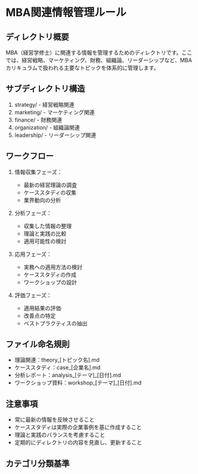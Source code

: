 # MBA関連情報管理ルール

## ディレクトリ概要
MBA（経営学修士）に関連する情報を管理するためのディレクトリです。ここでは、経営戦略、マーケティング、財務、組織論、リーダーシップなど、MBAカリキュラムで扱われる主要なトピックを体系的に管理します。

## サブディレクトリ構造
1. strategy/ - 経営戦略関連
2. marketing/ - マーケティング関連
3. finance/ - 財務関連
4. organization/ - 組織論関連
5. leadership/ - リーダーシップ関連

## ワークフロー
1. 情報収集フェーズ：
   - 最新の経営理論の調査
   - ケーススタディの収集
   - 業界動向の分析

2. 分析フェーズ：
   - 収集した情報の整理
   - 理論と実践の比較
   - 適用可能性の検討

3. 応用フェーズ：
   - 実務への適用方法の検討
   - ケーススタディの作成
   - ワークショップの設計

4. 評価フェーズ：
   - 適用結果の評価
   - 改善点の特定
   - ベストプラクティスの抽出

## ファイル命名規則
- 理論関連：theory_[トピック名].md
- ケーススタディ：case_[企業名].md
- 分析レポート：analysis_[テーマ]_[日付].md
- ワークショップ資料：workshop_[テーマ]_[日付].md

## 注意事項
- 常に最新の情報を反映させること
- ケーススタディは実際の企業事例を基に作成すること
- 理論と実践のバランスを考慮すること
- 定期的にディレクトリの内容を見直し、更新すること

## カテゴリ分類基準